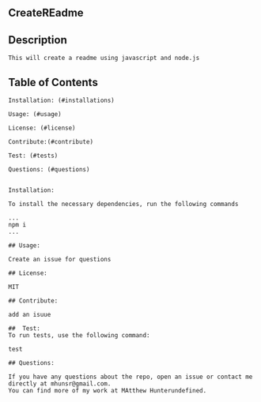 
## CreateREadme
   
## Description
    This will create a readme using javascript and node.js

## Table of Contents

    Installation: (#installations)

    Usage: (#usage)

    License: (#license)

    Contribute:(#contribute)

    Test: (#tests)

    Questions: (#questions)


    Installation: 
    
    To install the necessary dependencies, run the following commands

    ...
    npm i
    ...

    ## Usage: 
    
    Create an issue for questions

    ## License: 
    
    MIT

    ## Contribute: 
    
    add an isuue

    ##  Test: 
    To run tests, use the following command:

    test

    ## Questions: 
    
    If you have any questions about the repo, open an issue or contact me directly at mhunsr@gmail.com.
    You can find more of my work at MAtthew Hunterundefined.